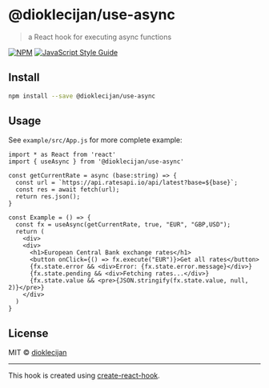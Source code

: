 # @dioklecijan/use-async

> a React hook for executing async functions

[![NPM](https://img.shields.io/npm/v/@dioklecijan/use-async.svg)](https://www.npmjs.com/package/@dioklecijan/use-async) [![JavaScript Style Guide](https://img.shields.io/badge/code_style-standard-brightgreen.svg)](https://standardjs.com)

## Install

```bash
npm install --save @dioklecijan/use-async
```

## Usage

See `example/src/App.js` for more complete example:

```tsx
import * as React from 'react'
import { useAsync } from '@dioklecijan/use-async'

const getCurrentRate = async (base:string) => {
  const url = `https://api.ratesapi.io/api/latest?base=${base}`;
  const res = await fetch(url);
  return res.json();
}

const Example = () => {
  const fx = useAsync(getCurrentRate, true, "EUR", "GBP,USD");
  return (
    <div>
    <div>
      <h1>European Central Bank exchange rates</h1>
      <button onClick={() => fx.execute("EUR")}>Get all rates</button>
      {fx.state.error && <div>Error: {fx.state.error.message}</div>}
      {fx.state.pending && <div>Fetching rates...</div>}
      {fx.state.value && <pre>{JSON.stringify(fx.state.value, null, 2)}</pre>}
    </div>
  )
}
```

## License

MIT © [dioklecijan](https://github.com/dioklecijan)

---

This hook is created using [create-react-hook](https://github.com/hermanya/create-react-hook).
